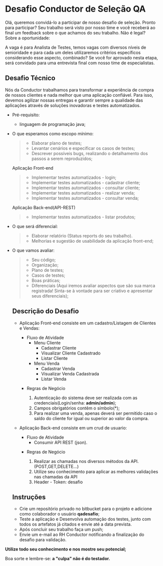 # Desafio Conductor de Seleção QA

Olá, queremos convidá-lo a participar de nosso desafio de seleção. Pronto para participar? Seu trabalho será visto por nosso time e você receberá ao final um feedback sobre o que achamos do seu trabalho. Não é legal?
Sobre a oportunidade:

A vaga é para Analista de Testes, temos vagas com diversos níveis de senioridade e para cada um deles utilizaremos critérios específicos considerando esse aspecto, combinado? Se você for aprovado nesta etapa, será convidado para uma entrevista final com nosso time de especialistas.

## Desafio Técnico

Nós da Conductor trabalhamos para transformar a experiência de compra de nossos clientes e nada melhor que uma aplicação confiável. Para isso, devemos agilizar nossas entregas e garantir sempre a qualidade das aplicações através de soluções inovadoras e testes automatizados.

- Pré-requisito:
    * linguagem de programação java;

- O que esperamos como escopo mínimo:

    > * Elaborar plano de testes;
    > * Levantar cenários e especificar os casos de testes;
    > * Descrever possíveis bugs, realizando o detalhamento dos passos a serem reproduzidos;   

    Aplicação Front-end
	
	> * Implementar testes automatizados - login;
    > * Implementar testes automatizados - cadastrar cliente;
	> * Implementar testes automatizados - consultar cliente;
	> * Implementar testes automatizados - realizar venda;
	> * Implementar testes automatizados - consultar venda;

    Aplicação Back-end(API-REST)		
		
	> * Implementar testes automatizados - listar produtos;

- O que será diferencial:

    > * Elaborar relatório (Status reports do seu trabalho).
    > * Melhorias e sugestão de usabilidade da aplicação front-end;
    
- O que vamos avaliar:

    > * Seu código; 
    > * Organização;
    > * Plano de testes;
	> * Casos de testes;
    > * Boas práticas;
    > * Diferenciais (Aqui iremos avaliar aspectos que são sua marca registrada! Sinta-se à vontade para ser criativo e apresentar seus diferenciais);    
	
	## Descrição do Desafio
	
	- Aplicação Front-end consiste em um cadastro/Listagem de Clientes e Vendas:
	
		+ Fluxo de Atividade
			+ Menu Cliente
				+ Cadastrar Cliente					
				+ Visualizar Cliente Cadastrado
				+ Listar Cliente
			+ Menu Venda
				+ Cadastrar Venda
				+ Visualizar Venda Cadastrada
				+ Listar Venda			
		
		- Regras de Negócio
		
			1. Autenticação do sistema deve ser realizada com as credenciais(Login/senha: **admin/admin**);
			2. Campos obrigatórios contêm o símbolo(*);
			3. Para realizar uma venda, apenas deverá ser permitido caso o saldo do cliente for igual ou superior ao valor da compra.		
			
	- Aplicação Back-end consiste em um crud de usuario:
	
		+ Fluxo de Atividade
			+ Consumir API REST (json).
			
		- Regras de Negócio
			
			1. Realizar as chamadas nos diversos métodos da API. (POST,GET,DELETE...)
			2. Utilize seu conhecimento para aplicar as melhores validações nas chamadas da API
			3. Header - Token: desafio

	## Instruções
	
	- Crie um repositório privado no bitbucket para o projeto e adicione como colaborador o usuário **qadesafio**;
	- Teste a aplicação e Desenvolva automação dos testes, junto com todos os artefatos já citados e envie até a data prevista.
	-  Após concluir seu trabalho faça um push;
	-  Envie um e-mail ao RH Conductor notificando a finalização do desafio para validação.

 **Utilize todo seu conhecimento e nos mostre seu potencial;**

Boa sorte e lembre-se: **a "culpa" não é do testador.**
